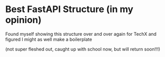 # Best FastAPI Structure (in my opinion)

Found myself showing this structure over and over again for TechX and figured I might as well make a boilerplate

(not super fleshed out, caught up with school now, but will return soon!!!)
